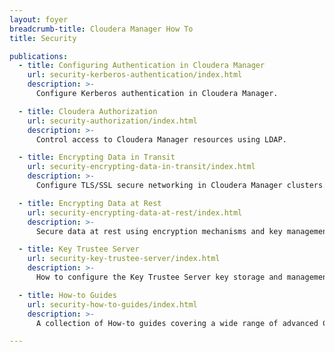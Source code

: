 ```yaml
---
layout: foyer
breadcrumb-title: Cloudera Manager How To
title: Security

publications:
  - title: Configuring Authentication in Cloudera Manager
    url: security-kerberos-authentication/index.html
    description: >-
      Configure Kerberos authentication in Cloudera Manager.

  - title: Cloudera Authorization
    url: security-authorization/index.html
    description: >-
      Control access to Cloudera Manager resources using LDAP.

  - title: Encrypting Data in Transit
    url: security-encrypting-data-in-transit/index.html
    description: >-
      Configure TLS/SSL secure networking in Cloudera Manager clusters.

  - title: Encrypting Data at Rest
    url: security-encrypting-data-at-rest/index.html
    description: >-
      Secure data at rest using encryption mechanisms and key management.

  - title: Key Trustee Server
    url: security-key-trustee-server/index.html
    description: >-
      How to configure the Key Trustee Server key storage and management system.

  - title: How-to Guides
    url: security-how-to-guides/index.html
    description: >-
      A collection of How-to guides covering a wide range of advanced Cloudera Manager security topics.

---
```

